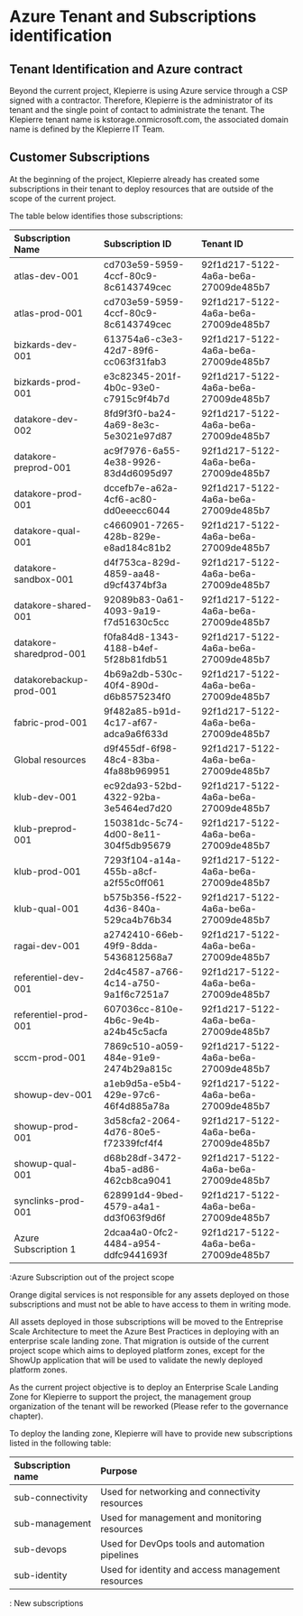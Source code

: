 
# Azure Tenant and Subscriptions identification

## Tenant Identification and Azure contract

Beyond the current project, Klepierre is using Azure service through a CSP signed with a contractor. Therefore, Klepierre is the administrator of its tenant and the single point of contact to administrate the tenant. The Klepierre tenant name is kstorage.onmicrosoft.com, the associated domain name is defined by the Klepierre IT Team.

## Customer Subscriptions

At the beginning of the project, Klepierre already has created some subscriptions in their tenant to deploy resources that are outside of the scope of the current project.

The table below identifies those subscriptions:

| **Subscription Name**   | **Subscription ID**                  | **Tenant ID**                        |
| :---------------------- | :----------------------------------- | :----------------------------------- |
| atlas-dev-001           | cd703e59-5959-4ccf-80c9-8c6143749cec | 92f1d217-5122-4a6a-be6a-27009de485b7 |
| atlas-prod-001          | cd703e59-5959-4ccf-80c9-8c6143749cec | 92f1d217-5122-4a6a-be6a-27009de485b7 |
| bizkards-dev-001        | 613754a6-c3e3-42d7-89f6-cc063f31fab3 | 92f1d217-5122-4a6a-be6a-27009de485b7 |
| bizkards-prod-001       | e3c82345-201f-4b0c-93e0-c7915c9f4b7d | 92f1d217-5122-4a6a-be6a-27009de485b7 |
| datakore-dev-002        | 8fd9f3f0-ba24-4a69-8e3c-5e3021e97d87 | 92f1d217-5122-4a6a-be6a-27009de485b7 |
| datakore-preprod-001    | ac9f7976-6a55-4e38-9926-83d4d6095d97 | 92f1d217-5122-4a6a-be6a-27009de485b7 |
| datakore-prod-001       | dccefb7e-a62a-4cf6-ac80-dd0eeecc6044 | 92f1d217-5122-4a6a-be6a-27009de485b7 |
| datakore-qual-001       | c4660901-7265-428b-829e-e8ad184c81b2 | 92f1d217-5122-4a6a-be6a-27009de485b7 |
| datakore-sandbox-001    | d4f753ca-829d-4859-aa48-d9cf4374bf3a | 92f1d217-5122-4a6a-be6a-27009de485b7 |
| datakore-shared-001     | 92089b83-0a61-4093-9a19-f7d51630c5cc | 92f1d217-5122-4a6a-be6a-27009de485b7 |
| datakore-sharedprod-001 | f0fa84d8-1343-4188-b4ef-5f28b81fdb51 | 92f1d217-5122-4a6a-be6a-27009de485b7 |
| datakorebackup-prod-001 | 4b69a2db-530c-40f4-890d-d6b8575234f0 | 92f1d217-5122-4a6a-be6a-27009de485b7 |
| fabric-prod-001         | 9f482a85-b91d-4c17-af67-adca9a6f633d | 92f1d217-5122-4a6a-be6a-27009de485b7 |
| Global resources        | d9f455df-6f98-48c4-83ba-4fa88b969951 | 92f1d217-5122-4a6a-be6a-27009de485b7 |
| klub-dev-001            | ec92da93-52bd-4322-92ba-3e5464ed7d20 | 92f1d217-5122-4a6a-be6a-27009de485b7 |
| klub-preprod-001        | 150381dc-5c74-4d00-8e11-304f5db95679 | 92f1d217-5122-4a6a-be6a-27009de485b7 |
| klub-prod-001           | 7293f104-a14a-455b-a8cf-a2f55c0ff061 | 92f1d217-5122-4a6a-be6a-27009de485b7 |
| klub-qual-001           | b575b356-f522-4d36-840a-529ca4b76b34 | 92f1d217-5122-4a6a-be6a-27009de485b7 |
| ragai-dev-001           | a2742410-66eb-49f9-8dda-5436812568a7 | 92f1d217-5122-4a6a-be6a-27009de485b7 |
| referentiel-dev-001     | 2d4c4587-a766-4c14-a750-9a1f6c7251a7 | 92f1d217-5122-4a6a-be6a-27009de485b7 |
| referentiel-prod-001    | 607036cc-810e-4b6c-9e4b-a24b45c5acfa | 92f1d217-5122-4a6a-be6a-27009de485b7 |
| sccm-prod-001           | 7869c510-a059-484e-91e9-2474b29a815c | 92f1d217-5122-4a6a-be6a-27009de485b7 |
| showup-dev-001          | a1eb9d5a-e5b4-429e-97c6-46f4d885a78a | 92f1d217-5122-4a6a-be6a-27009de485b7 |
| showup-prod-001         | 3d58cfa2-2064-4d76-80e5-f72339fcf4f4 | 92f1d217-5122-4a6a-be6a-27009de485b7 |
| showup-qual-001         | d68b28df-3472-4ba5-ad86-462cb8ca9041 | 92f1d217-5122-4a6a-be6a-27009de485b7 |
| synclinks-prod-001      | 628991d4-9bed-4579-a4a1-dd3f063f9d6f | 92f1d217-5122-4a6a-be6a-27009de485b7 |
| Azure Subscription 1    | 2dcaa4a0-0fc2-4484-a954-ddfc9441693f | 92f1d217-5122-4a6a-be6a-27009de485b7 |

:Azure Subscription out of the project scope

Orange digital services is not responsible for any assets deployed on those subscriptions and must not be able to have access to them in writing mode.

All assets deployed in those subscriptions will be moved to the Entreprise Scale Architecture to meet the Azure Best Practices in deploying with an enterprise scale landing zone. That migration is outside of the current project scope which aims to deployed platform zones, except for the ShowUp application that will be used to validate the newly deployed platform zones.

As the current project objective is to deploy an Enterprise Scale Landing Zone for Klepierre to support the project, the management group organization of the tenant will be reworked (Please refer to the governance chapter).

To deploy the landing zone, Klepierre will have to provide new subscriptions listed in the following table:

| Subscription name        | Purpose                                                        |
| :----------------------- | :------------------------------------------------------------- |
| sub-connectivity         | Used for networking and connectivity resources                 |
| sub-management           | Used for management and monitoring resources                   |
| sub-devops               | Used for DevOps tools and automation pipelines                 |
| sub-identity             | Used for identity and access management resources              |

: New subscriptions
